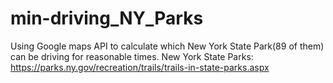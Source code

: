 # min-driving_NY_Parks
Using Google maps API to calculate which New York State Park(89 of them) can be driving for reasonable times. 
New York State Parks: https://parks.ny.gov/recreation/trails/trails-in-state-parks.aspx

